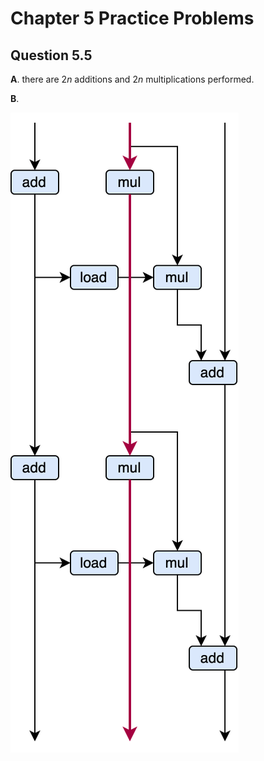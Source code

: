# Chapter 5 Practice Problems

## Question 5.5
**A**. there are $2n$ additions and $2n$ multiplications performed.

**B**. 

![](plots/poly.svg)